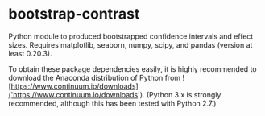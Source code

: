 # bootstrap-contrast
Python module to produced bootstrapped confidence intervals and effect sizes. Requires matplotlib, seaborn, numpy, scipy, and pandas (version at least 0.20.3).

To obtain these package dependencies easily, it is highly recommended to download the Anaconda distribution of Python from ![https://www.continuum.io/downloads]('https://www.continuum.io/downloads'). (Python 3.x is strongly recommended, although this has been tested with Python 2.7.)
